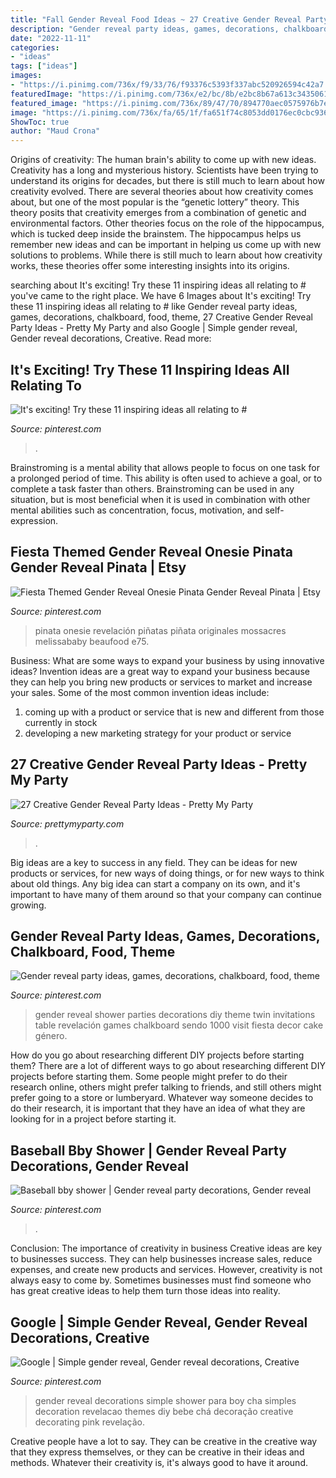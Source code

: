 ```yaml
---
title: "Fall Gender Reveal Food Ideas ~ 27 Creative Gender Reveal Party Ideas"
description: "Gender reveal party ideas, games, decorations, chalkboard, food, theme"
date: "2022-11-11"
categories:
- "ideas"
tags: ["ideas"]
images:
- "https://i.pinimg.com/736x/f9/33/76/f93376c5393f337abc520926594c42a7.jpg"
featuredImage: "https://i.pinimg.com/736x/e2/bc/8b/e2bc8b67a613c34350618352c2e5c014.jpg"
featured_image: "https://i.pinimg.com/736x/89/47/70/894770aec0575976b7e41a8ba14d65a7.jpg"
image: "https://i.pinimg.com/736x/fa/65/1f/fa651f74c8053dd0176ec0cbc9368445.jpg"
ShowToc: true
author: "Maud Crona"
---
```



Origins of creativity: The human brain's ability to come up with new ideas.
Creativity has a long and mysterious history. Scientists have been trying to understand its origins for decades, but there is still much to learn about how creativity evolved. There are several theories about how creativity comes about, but one of the most popular is the “genetic lottery” theory. This theory posits that creativity emerges from a combination of genetic and environmental factors. Other theories focus on the role of the hippocampus, which is tucked deep inside the brainstem. The hippocampus helps us remember new ideas and can be important in helping us come up with new solutions to problems. While there is still much to learn about how creativity works, these theories offer some interesting insights into its origins.

	

		
searching about It&#039;s exciting! Try these 11 inspiring ideas all relating to # you've came to the right place. We have 6 Images about It&#039;s exciting! Try these 11 inspiring ideas all relating to # like Gender reveal party ideas, games, decorations, chalkboard, food, theme, 27 Creative Gender Reveal Party Ideas - Pretty My Party and also Google | Simple gender reveal, Gender reveal decorations, Creative. Read more:
		
    
## It&#039;s Exciting! Try These 11 Inspiring Ideas All Relating To #

<img loading=lazy src="https://i.pinimg.com/originals/94/85/5f/94855ff396e386c509806e6c25601138.jpg" onerror="this.onerror=null;this.src='https://tse4.mm.bing.net/th?id=OIP.8J6yITEjr1YSY3AP1dE7IAHaKM&amp;pid=15.1';" alt="It&#039;s exciting! Try these 11 inspiring ideas all relating to #">

_Source: pinterest.com_

>. 

	

Brainstroming is a mental ability that allows people to focus on one task for a prolonged period of time. This ability is often used to achieve a goal, or to complete a task faster than others. Brainstroming can be used in any situation, but is most beneficial when it is used in combination with other mental abilities such as concentration, focus, motivation, and self-expression.

    
## Fiesta Themed Gender Reveal Onesie Pinata Gender Reveal Pinata | Etsy

<img loading=lazy src="https://i.pinimg.com/736x/89/47/70/894770aec0575976b7e41a8ba14d65a7.jpg" onerror="this.onerror=null;this.src='https://tse1.mm.bing.net/th?id=OIP.tWQKvx5n2scSHAW_iDKyUQHaMq&amp;pid=15.1';" alt="Fiesta Themed Gender Reveal Onesie Pinata Gender Reveal Pinata | Etsy">

_Source: pinterest.com_

>pinata onesie revelación piñatas piñata originales mossacres melissababy beaufood e75. 

	

Business: What are some ways to expand your business by using innovative ideas?
Invention ideas are a great way to expand your business because they can help you bring new products or services to market and increase your sales. Some of the most common invention ideas include:
1. coming up with a product or service that is new and different from those currently in stock
2. developing a new marketing strategy for your product or service

    
## 27 Creative Gender Reveal Party Ideas - Pretty My Party

<img loading=lazy src="https://www.prettymyparty.com/wp-content/uploads/2017/07/blue-pink-cotton-candy.jpg" onerror="this.onerror=null;this.src='https://tse1.mm.bing.net/th?id=OIP.qwN4yKxSX0O3iQPpGp_ubwHaJ4&amp;pid=15.1';" alt="27 Creative Gender Reveal Party Ideas - Pretty My Party">

_Source: prettymyparty.com_

>. 

	

Big ideas are a key to success in any field. They can be ideas for new products or services, for new ways of doing things, or for new ways to think about old things. Any big idea can start a company on its own, and it's important to have many of them around so that your company can continue growing.

    
## Gender Reveal Party Ideas, Games, Decorations, Chalkboard, Food, Theme

<img loading=lazy src="https://i.pinimg.com/736x/fa/65/1f/fa651f74c8053dd0176ec0cbc9368445.jpg" onerror="this.onerror=null;this.src='https://tse4.mm.bing.net/th?id=OIP.fHbNkb_UxeBxJTXgfptAlgHaJ3&amp;pid=15.1';" alt="Gender reveal party ideas, games, decorations, chalkboard, food, theme">

_Source: pinterest.com_

>gender reveal shower parties decorations diy theme twin invitations table revelación games chalkboard sendo 1000 visit fiesta decor cake género. 

	

How do you go about researching different DIY projects before starting them?
There are a lot of different ways to go about researching different DIY projects before starting them. Some people might prefer to do their research online, others might prefer talking to friends, and still others might prefer going to a store or lumberyard. Whatever way someone decides to do their research, it is important that they have an idea of what they are looking for in a project before starting it.

    
## Baseball Bby Shower | Gender Reveal Party Decorations, Gender Reveal

<img loading=lazy src="https://i.pinimg.com/736x/e2/bc/8b/e2bc8b67a613c34350618352c2e5c014.jpg" onerror="this.onerror=null;this.src='https://tse3.mm.bing.net/th?id=OIP.dSevZDBk1SVkyJGclTeE3wHaJ3&amp;pid=15.1';" alt="Baseball bby shower | Gender reveal party decorations, Gender reveal">

_Source: pinterest.com_

>. 

	

Conclusion: The importance of creativity in business
Creative ideas are key to businesses success. They can help businesses increase sales, reduce expenses, and create new products and services. However, creativity is not always easy to come by. Sometimes businesses must find someone who has great creative ideas to help them turn those ideas into reality.

    
## Google | Simple Gender Reveal, Gender Reveal Decorations, Creative

<img loading=lazy src="https://i.pinimg.com/736x/f9/33/76/f93376c5393f337abc520926594c42a7.jpg" onerror="this.onerror=null;this.src='https://tse2.mm.bing.net/th?id=OIP.sANqiG6V1ADAd_sSd7ymHQHaNK&amp;pid=15.1';" alt="Google | Simple gender reveal, Gender reveal decorations, Creative">

_Source: pinterest.com_

>gender reveal decorations simple shower para boy cha simples decoration revelacao themes diy bebe chá decoração creative decorating pink revelação. 

	

Creative people have a lot to say. They can be creative in the creative way that they express themselves, or they can be creative in their ideas and methods. Whatever their creativity is, it's always good to have it around.

